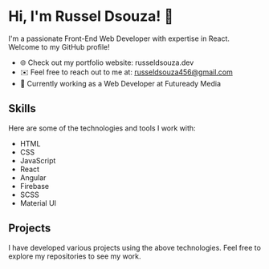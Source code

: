 # Hi, I'm Russel Dsouza! 👋

I'm a passionate Front-End Web Developer with expertise in React. Welcome to my GitHub profile!

- 🌐 Check out my portfolio website: russeldsouza.dev
- ✉️ Feel free to reach out to me at: russeldsouza456@gmail.com
- 💼 Currently working as a Web Developer at Futuready Media

## Skills

Here are some of the technologies and tools I work with:

- HTML
- CSS
- JavaScript
- React
- Angular
- Firebase
- SCSS
- Material UI

## Projects

I have developed various projects using the above technologies. Feel free to explore my repositories to see my work.
